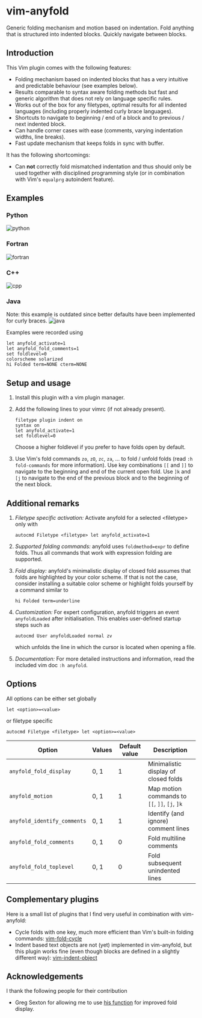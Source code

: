 # vim-anyfold

Generic folding mechanism and motion based on indentation. Fold anything that is structured into indented blocks. Quickly navigate between blocks.


## Introduction

This Vim plugin comes with the following features:
* Folding mechanism based on indented blocks that has a very intuitive and predictable behaviour (see examples below).
* Results comparable to syntax aware folding methods but fast and generic algorithm that does not rely on language specific rules.
* Works out of the box for any filetypes, optimal results for all indented languages (including properly indented curly brace languages).
* Shortcuts to navigate to beginning / end of a block and to previous / next indented block.
* Can handle corner cases with ease (comments, varying indentation widths, line breaks).
* Fast update mechanism that keeps folds in sync with buffer.

It has the following shortcomings:
* Can **not** correctly fold mismatched indentation and thus should only be used together with disciplined programming style (or in combination with Vim's `equalprg` autoindent feature).


## Examples

### Python
![python](https://cloud.githubusercontent.com/assets/6178172/18611583/c489caa8-7d3d-11e6-8a12-57fe183250ed.gif)

### Fortran
![fortran](https://cloud.githubusercontent.com/assets/6178172/18611581/c4865c92-7d3d-11e6-9a90-98bbb12d04d5.gif)

### C++
![cpp](https://cloud.githubusercontent.com/assets/6178172/18611584/c48a3c86-7d3d-11e6-9d64-df01580709ae.gif)

### Java
Note: this example is outdated since better defaults have been implemented for curly braces.
![java](https://cloud.githubusercontent.com/assets/6178172/18611582/c4896374-7d3d-11e6-834b-9dcecb4ae1ef.gif)

Examples were recorded using

```vim
let anyfold_activate=1
let anyfold_fold_comments=1
set foldlevel=0
colorscheme solarized
hi Folded term=NONE cterm=NONE
```


## Setup and usage

1. Install this plugin with a vim plugin manager.
2. Add the following lines to your vimrc (if not already present).

    ```vim
    filetype plugin indent on
    syntax on
    let anyfold_activate=1
    set foldlevel=0
    ```

    Choose a higher foldlevel if you prefer to have folds open by default.
3. Use Vim's fold commands `zo`, `zO`, `zc`, `za`, ... to fold / unfold folds (read `:h fold-commands` for more information). Use key combinations `[[` and `]]` to navigate to the beginning and end of the current open fold. Use `]k` and `[j` to navigate to the end of the previous block and to the beginning of the next block.


## Additional remarks

1. *Filetype specific activation:*
    Activate anyfold for a selected \<filetype\> only with

    ```vim
    autocmd Filetype <filetype> let anyfold_activate=1
    ```
2. *Supported folding commands:* anyfold uses `foldmethod=expr` to define folds. Thus all commands that work with expression folding are supported.
3. *Fold display:* anyfold's minimalistic display of closed fold assumes that folds are highlighted by your color scheme. If that is not the case, consider installing a suitable color scheme or highlight folds yourself by a command similar to

    ```vim
    hi Folded term=underline
    ```

4. *Customization:* For expert configuration, anyfold triggers an event `anyfoldLoaded` after initialisation. This enables user-defined startup steps such as

    ```vim
    autocmd User anyfoldLoaded normal zv
    ```

   which unfolds the line in which the cursor is located when opening a file.
5. *Documentation:* For more detailed instructions and information, read the included vim doc `:h anyfold`.


## Options

All options can be either set globally

```vim
let <option>=<value>
```

or filetype specific

```vim
autocmd Filetype <filetype> let <option>=<value>
```

Option | Values | Default value |  Description
------ | -------------- | ------------- | ------------
`anyfold_fold_display` | 0, 1 | 1 | Minimalistic display of closed folds
`anyfold_motion` | 0, 1 | 1 | Map motion commands to `[[`, `]]`, `[j`, `]k`
`anyfold_identify_comments` | 0, 1 | 1 | Identify (and ignore) comment lines
`anyfold_fold_comments` | 0, 1 | 0 | Fold multiline comments
`anyfold_fold_toplevel` | 0, 1 | 0 | Fold subsequent unindented lines


## Complementary plugins

Here is a small list of plugins that I find very useful in combination with vim-anyfold:
* Cycle folds with one key, much more efficient than Vim's built-in folding commands: [vim-fold-cycle](https://github.com/arecarn/vim-fold-cycle)
* Indent based text objects are not (yet) implemented in vim-anyfold, but this plugin works fine (even though blocks are defined in a slightly different way): [vim-indent-object](https://github.com/michaeljsmith/vim-indent-object)


## Acknowledgements

I thank the following people for their contribution
* Greg Sexton for allowing me to use [his function](http://www.gregsexton.org/2011/03/improving-the-text-displayed-in-a-fold/) for improved fold display.
